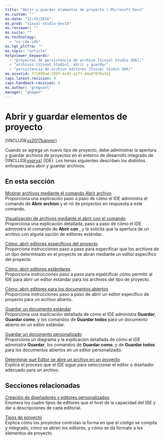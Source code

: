 ```yaml
---
title: "Abrir y guardar elementos de proyecto | Microsoft Docs"
ms.custom: ""
ms.date: "12/15/2016"
ms.prod: "visual-studio-dev14"
ms.reviewer: ""
ms.suite: ""
ms.technology: 
  - "vs-ide-sdk"
ms.tgt_pltfrm: ""
ms.topic: "article"
helpviewer_keywords: 
  - "proyectos de persistencia de archivo [Visual Studio SDK],"
  - "archivos [Visual Studio], abrir y guardar"
  - "persistencia de archivo editores [Visual Studio SDK]"
ms.assetid: f71898ad-335f-4c43-a177-4da87078afd1
caps.latest.revision: 9
caps.handback.revision: 9
ms.author: "gregvanl"
manager: "ghogen"
---
```

# Abrir y guardar elementos de proyecto
[!INCLUDE[vs2017banner](../../code-quality/includes/vs2017banner.md)]

Cuando se agrega un nuevo tipo de proyecto, debe administrar la apertura y guardar archivos de proyectos en el entorno de desarrollo integrado de [!INCLUDE[vsprvs](../../code-quality/includes/vsprvs_md.md)] \(IDE\).  Los temas siguientes describen los distintos enfoques para abrir y guardar archivos.  
  
## En esta sección  
 [Mostrar archivos mediante el comando Abrir archivo](../../extensibility/internals/displaying-files-by-using-the-open-file-command.md)  
 Proporciona una explicación paso a paso de cómo el IDE administra el comando de **Abrir archivo** y el rol de proyectos en respuesta a este comando.  
  
 [Visualización de archivos mediante el abrir con el comando](../../extensibility/internals/displaying-files-by-using-the-open-with-command.md)  
 Proporciona una explicación detallada, paso a paso de cómo el IDE administra el comando de **Abrir con** , y le solicita que la apertura de un archivo con alguna opción de editores estándar.  
  
 [Cómo: abrir editores específicos del proyecto](../../extensibility/how-to-open-project-specific-editors.md)  
 Proporciona instrucciones paso a paso para especificar que los archivos de un tipo determinado en el proyecto se abran mediante un editor específico del proyecto.  
  
 [Cómo: abrir editores estándares](../../extensibility/how-to-open-standard-editors.md)  
 Proporciona instrucciones paso a paso para especificar cómo permitir al IDE para abrir un editor estándar para los archivos del tipo de proyecto.  
  
 [Cómo: abrir editores para los documentos abiertos](../../extensibility/how-to-open-editors-for-open-documents.md)  
 Proporciona instrucciones paso a paso de abrir un editor específico de proyecto para un archivo abierto.  
  
 [Guardar un documento estándar](../../extensibility/internals/saving-a-standard-document.md)  
 Proporciona una explicación detallada de cómo el IDE administra **Guardar**, **Guardar como**, y los comandos de **Guardar todos** para un documento abierto en un editor estándar.  
  
 [Guardar un documento personalizado](../../extensibility/internals/saving-a-custom-document.md)  
 Proporciona un diagrama y la explicación detallada de cómo el IDE administra **Guardar**, los comandos de **Guardar como**, y de **Guardar todos** para los documentos abiertos en un editor personalizado.  
  
 [Determinar qué Editor se abre un archivo en un proyecto](../../extensibility/internals/determining-which-editor-opens-a-file-in-a-project.md)  
 Explica el proceso que el IDE sigue para seleccionar el editor o diseñador adecuado para un archivo.  
  
## Secciones relacionadas  
 [Creación de diseñadores y editores personalizados](../../extensibility/creating-custom-editors-and-designers.md)  
 Enumera los cuatro tipos de editores que el host de la capacidad del IDE y dar a descripciones de cada editorial.  
  
 [Tipos de proyecto](../../extensibility/internals/project-types.md)  
 Explica cómo los proyectos controlan la forma en que el código se compila y integrado, cómo se abren los editores, y cómo se da formato a los elementos de proyecto.